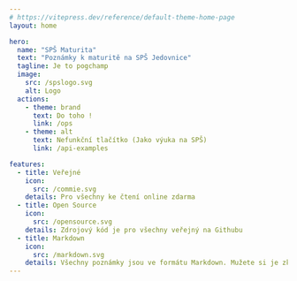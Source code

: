 ```yaml
---
# https://vitepress.dev/reference/default-theme-home-page
layout: home

hero:
  name: "SPŠ Maturita"
  text: "Poznámky k maturitě na SPŠ Jedovnice"
  tagline: Je to pogchamp
  image:
    src: /spslogo.svg
    alt: Logo
  actions:
    - theme: brand
      text: Do toho !
      link: /ops
    - theme: alt
      text: Nefunkční tlačítko (Jako výuka na SPŠ)
      link: /api-examples

features:
  - title: Veřejné
    icon:
      src: /commie.svg
    details: Pro všechny ke čtení online zdarma
  - title: Open Source
    icon:
      src: /opensource.svg
    details: Zdrojový kód je pro všechny veřejný na Githubu
  - title: Markdown
    icon:
      src: /markdown.svg
    details: Všechny poznámky jsou ve formátu Markdown. Mužete si je zkopírovat do vašeho oblíbeného poznákového softwaru (např. Obsidian)
---
```


<style>
:root {
  --vp-home-hero-name-color: transparent;
  --vp-home-hero-name-background: linear-gradient(90deg, rgba(39,118,255,1) 0%, rgba(22,134,246,1) 36%, rgba(151,206,255,1) 100%);
}

</style>